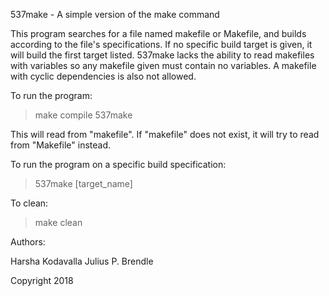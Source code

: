 537make - A simple version of the make command

This program searches for a file named makefile or Makefile, and builds according to the file's specifications.
If no specific build target is given, it will build the first target listed. 537make lacks the ability to read
makefiles with variables so any makefile given must contain no variables. A makefile with cyclic dependencies is 
also not allowed.

To run the program:

>make compile
>537make

This will read from "makefile". If "makefile" does not exist, it will try to read from "Makefile" instead.

To run the program on a specific build specification:

>537make [target_name]

To clean:
>make clean

Authors:

Harsha Kodavalla
Julius P. Brendle

Copyright 2018
